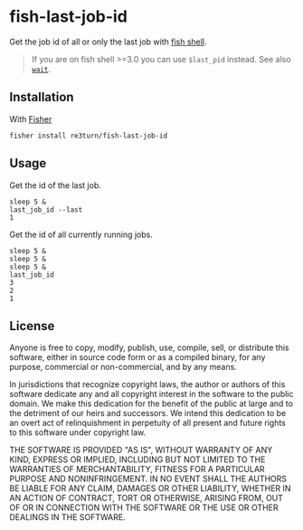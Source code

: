 # fish-last-job-id

Get the job id of all or only the last job with [fish shell](https://fishshell.com).

> If you are on fish shell >=3.0 you can use `$last_pid` instead. See also [`wait`](https://fishshell.com/docs/current/commands.html#wait).

## Installation

With [Fisher](https://github.com/jorgebucaran/fisher)

```
fisher install re3turn/fish-last-job-id
```

## Usage

Get the id of the last job.

```fish
sleep 5 &
last_job_id --last
1
```

Get the id of all currently running jobs.

```fish
sleep 5 &
sleep 5 &
sleep 5 &
last_job_id
3
2
1
```

## License

Anyone is free to copy, modify, publish, use, compile, sell, or distribute this software, either in source code form or as a compiled binary, for any purpose, commercial or non-commercial, and by any means.

In jurisdictions that recognize copyright laws, the author or authors of this software dedicate any and all copyright interest in the software to the public domain. We make this dedication for the benefit of the public at large and to the detriment of our heirs and successors. We intend this dedication to be an overt act of relinquishment in perpetuity of all present and future rights to this software under copyright law.

THE SOFTWARE IS PROVIDED "AS IS", WITHOUT WARRANTY OF ANY KIND, EXPRESS OR IMPLIED, INCLUDING BUT NOT LIMITED TO THE WARRANTIES OF MERCHANTABILITY, FITNESS FOR A PARTICULAR PURPOSE AND NONINFRINGEMENT. IN NO EVENT SHALL THE AUTHORS BE LIABLE FOR ANY CLAIM, DAMAGES OR OTHER LIABILITY, WHETHER IN AN ACTION OF CONTRACT, TORT OR OTHERWISE, ARISING FROM, OUT OF OR IN CONNECTION WITH THE SOFTWARE OR THE USE OR OTHER DEALINGS IN THE SOFTWARE.

